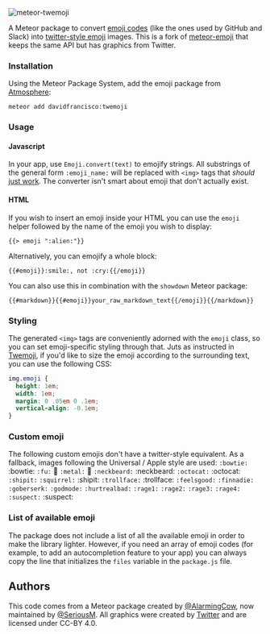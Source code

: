 ![meteor-twemoji](https://gc.david.tools/meteor-twemoji.svg)

A Meteor package to convert [emoji codes](http://www.emoji-cheat-sheet.com/) (like the ones used by GitHub and Slack) into [twitter-style emoji](http://twitter.github.io/twemoji/) images. This is a fork of [meteor-emoji](https://github.com/SeriousM/meteor-emoji) that keeps the same API but has graphics from Twitter.

### Installation

Using the Meteor Package System, add the emoji package from [Atmosphere](https://atmosphere.meteor.com/):

```
meteor add davidfrancisco:twemoji
```

### Usage

#### Javascript

In your app, use `Emoji.convert(text)` to emojify strings. All substrings of the general form `:emoji_name:` will be replaced with `<img>` tags that *should* [just work](http://codinghorror.typepad.com/.a/6a0120a85dcdae970b0128776ff992970c-pi). The converter isn't smart about emoji that don't actually exist.

#### HTML

If you wish to insert an emoji inside your HTML you can use the `emoji` helper followed by the name of the emoji you wish to display:

```
{{> emoji ":alien:"}}
```

Alternatively, you can emojify a whole block:

```
{{#emoji}}:smile:, not :cry:{{/emoji}}
```

You can also use this in combination with the `showdown` Meteor package:

```
{{#markdown}}{{#emoji}}your_raw_markdown_text{{/emoji}}{{/markdown}}
```

### Styling

The generated `<img>` tags are conveniently adorned with the `emoji` class, so you can set emoji-specific styling through that. Juts as instructed in [Twemoji](https://github.com/twitter/twemoji#inline-styles), if you'd like to size the emoji according to the surrounding text, you can use the following CSS:

```css
img.emoji {
  height: 1em;
  width: 1em;
  margin: 0 .05em 0 .1em;
  vertical-align: -0.1em;
}
```

### Custom emoji

The following custom emojis don't have a twitter-style equivalent. As a fallback, images following the Universal / Apple style are used: `:bowtie:` :bowtie: `:fu:` :fu: `:metal:` :metal: `:neckbeard:` :neckbeard: `:octocat:` :octocat: `:shipit:` `:squirrel:` :shipit: `:trollface:` :trollface: `:feelsgood:` `:finnadie:` `:goberserk:` `:godmode:` `:hurtrealbad:` `:rage1:` `:rage2:` `:rage3:` `:rage4:` `:suspect:` :suspect:

### List of available emoji

The package does not include a list of all the available emoji in order to make the library lighter. However, if you need an array of emoji codes (for example, to add an autocompletion feature to your app) you can always copy the line that initializes the `files` variable in the `package.js` file.

## Authors

This code comes from a Meteor package created by [@AlarmingCow](https://github.com/AlarmingCow/meteor-emoji), now maintained by [@SeriousM](https://github.com/SeriousM/meteor-emoji). All graphics were created by [Twitter](https://github.com/twitter/twemoji) and are licensed under CC-BY 4.0.
